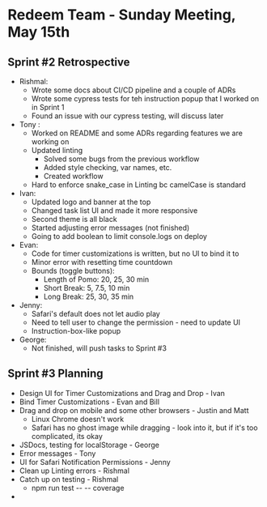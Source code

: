 # Redeem Team - Sunday Meeting, May 15th

## Sprint #2 Retrospective
- Rishmal:
  - Wrote some docs about CI/CD pipeline and a couple of ADRs
  - Wrote some cypress tests for teh instruction popup that I worked on in Sprint 1
  - Found an issue with our cypress testing, will discuss later
- Tony :
  - Worked on README and some ADRs regarding features we are working on
  - Updated linting
    - Solved some bugs from the previous workflow
    - Added style checking, var names, etc.
    - Created workflow
  - Hard to enforce snake_case in Linting bc camelCase is standard
- Ivan:
  - Updated logo and banner at the top
  - Changed task list UI and made it more responsive
  - Second theme is all black
  - Started adjusting error messages (not finished)
  - Going to add boolean to limit console.logs on deploy
- Evan:
  - Code for timer customizations is written, but no UI to bind it to
  - Minor error with resetting time countdown
  - Bounds (toggle buttons):
    - Length of Pomo: 20, 25, 30 min
    - Short Break: 5, 7.5, 10 min
    - Long Break: 25, 30, 35 min
- Jenny: 
  - Safari's default does not let audio play
  - Need to tell user to change the permission - need to update UI
  - Instruction-box-like popup
- George:
  - Not finished, will push tasks to Sprint #3

## Sprint #3 Planning
- Design UI for Timer Customizations and Drag and Drop - Ivan
- Bind Timer Customizations - Evan and Bill
- Drag and drop on mobile and some other browsers - Justin and Matt
  - Linux Chrome doesn't work
  - Safari has no ghost image while dragging - look into it, but if it's too complicated, its okay
- JSDocs, testing for localStorage - George
- Error messages - Tony
- UI for Safari Notification Permissions - Jenny
- Clean up Linting errors - Rishmal
- Catch up on testing - Rishmal
  - npm run test -- -- coverage
- 